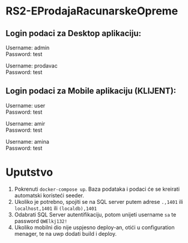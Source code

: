 # RS2-EProdajaRacunarskeOpreme

## Login podaci za Desktop aplikaciju:

Username: admin<br>
Password: test

Username: prodavac<br>
Password: test

## Login podaci za Mobile aplikaciju (KLIJENT):

Username: user<br>
Password: test


Username: amir<br>
Password: test


Username: amina<br>
Password: test

# Uputstvo

1. Pokrenuti `docker-compose up`. Baza podataka i podaci će se kreirati automatski koristeći seeder.
2. Ukoliko je potrebno, spojiti se na SQL server putem adrese `.,1401` ili `localhost,1401` ili `(localdb),1401`
3. Odabrati SQL Server autentifikaciju, potom unijeti username `sa` te password `QWElkj132!`
4. Ukoliko mobilni dio nije uspjesno deploy-an, otići u configuration menager, te na uwp dodati build i deploy.